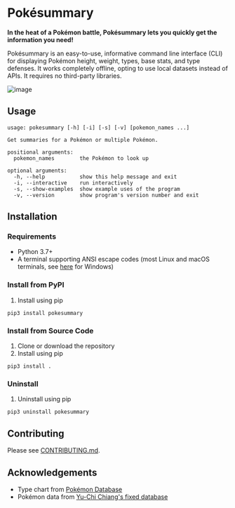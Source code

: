 # Pokésummary
**In the heat of a Pokémon battle,
Pokésummary lets you quickly get the information you need!**

Pokésummary is an easy-to-use, informative command line interface (CLI)
for displaying Pokémon height, weight, types, base stats, and type defenses.
It works completely offline, opting to use local datasets instead of APIs.
It requires no third-party libraries.

![image](https://user-images.githubusercontent.com/29507110/113649578-adaebe00-965c-11eb-992f-7a0e2b051967.png)


## Usage
```console
usage: pokesummary [-h] [-i] [-s] [-v] [pokemon_names ...]

Get summaries for a Pokémon or multiple Pokémon.

positional arguments:
  pokemon_names        the Pokémon to look up

optional arguments:
  -h, --help           show this help message and exit
  -i, --interactive    run interactively
  -s, --show-examples  show example uses of the program
  -v, --version        show program's version number and exit
```

## Installation

### Requirements
- Python 3.7+
- A terminal supporting ANSI escape codes
(most Linux and macOS terminals,
see [here](https://superuser.com/questions/413073/windows-console-with-ansi-colors-handling) for Windows)

### Install from PyPI
1. Install using pip
```console
pip3 install pokesummary
```

### Install from Source Code
1. Clone or download the repository
2. Install using pip
```console
pip3 install .
```

### Uninstall
1. Uninstall using pip
```console
pip3 uninstall pokesummary
```

## Contributing
Please see [CONTRIBUTING.md](./CONTRIBUTING.md).

## Acknowledgements
- Type chart from [Pokémon Database](https://pokemondb.net/type)
- Pokémon data from [Yu-Chi Chiang's fixed database](https://www.kaggle.com/mrdew25/pokemon-database/discussion/165031)
